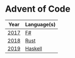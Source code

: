 # Advent of Code

| Year           | Language(s)               |
| -------------- | ------------------------- |
| [2017](./2017) | [F#](./2017/fsharp)       |
| [2018](./2018) | [Rust](./2018/rust)       |
| [2019](./2019) | [Haskell](./2019/haskell) |
